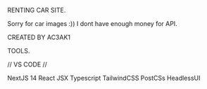 RENTING CAR SITE.   

Sorry for car images :)) I dont have enough money for API.




CREATED BY AC3AK1  

TOOLS.

// VS CODE //

NextJS 14
React
JSX
Typescript
TailwindCSS
PostCSs
HeadlessUI
